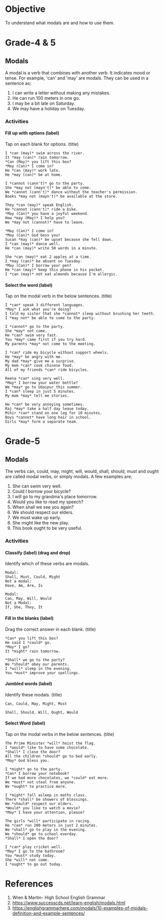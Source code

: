 # Objective

To understand what modals are and how to use them.

# Grade-4 & 5

## Modals

A modal is a verb that combines with another verb. It indicates mood or tense. For example, 'can' and 'may' are modals. They can be used in a sentence as;
1. I can write a letter without making any mistakes.
2. He can run 100 meters in one go.
3. I may be a bit late on Saturday.
4. We may have a holiday on Tuesday.

### Activities

#### Fill up with options (label)

Tap on each blank for options. (title)
```
I *can (may)* swim across the river.
It *may (can)* rain tomorrow.
*Can (May)* you lift this box?
*May (Can)* I come in?
He *can (may)* work late.
He *may (can)* be at home.
```

```
I *cannot (cann't)* go to the party.
She *may not (mayn't)* be able to come.
We *cannot (cann't)* dance without the teacher's permission.
Books *may not (mayn't)* be available at the store.
```

```
They *can (may)* speak English.
He *cannot (cann't)* ride a bike.
*May (Can)* you have a joyful weekend.
How *may (May)* I help you?
We *may not (cannot)* have to leave.
```

```
*May (Can)* I come in?
*May (Can)* God bess you!
Susan *may (can)* be upset because she fell down.
I *can (may)* dance well.
He *can (may)* write 50 words in a minute.
```

```
She *can (may)* eat 2 apples at a time.
I *may (can)* be absent on Tuesday.
*May (Can)* I borrow your pen?
He *can (may)* keep this phone in his pocket.
I *can (may)* not eat almonds because I'm allergic.
```

#### Select the word (label)

Tap on the modal verb in the below sentences. (title)
```
I *can* speak 3 different languages.
*May* I ask what you're doing?
I told my sister that she *cannot* sleep without brushing her teeth.
I *may not* be able to come to the party.
```

```
I *cannot* go to the party.
She *may* not come.
He *can* swim very fast.
You *may* came first if you try hard.
My parents *may* not come to the meeting.
```

```
I *can* ride my bicycle without support wheels.
He *may* be angry with me.
My dad *may* give me a surprise.
My mom *can* cook chinese food.
All of my friends *can* ride bicycles.
```

```
Reena *can* sing very well.
*May* I borrow your water bottle?
We *may* go to Udaipur this summer.
I *can* sleep in just 5 minutes.
My mom *may* tell me stories.
```

```
He *can* be very annoying sometimes.
Raj *may* take a half day leave today.
Mihir *can* stand on one leg for 10 minutes.
Boys *cannot* have long hair in school.
Girls *may* form a separate team.
```

# Grade-5

## Modals

The verbs can, could, may, might, will, would, shall, should, must and ought are called modal verbs, or simply modals. A few examples are;
1. She can swim very well.
2. Could I borrow your bicycle?
3. I will go to my grandma's place tomorrow.
4. Would you like to read my speech?
5. When shall we see you again?
6. We should respect our elders.
7. We must wake up early.
8. She might like the new play.
9. This book ought to be very useful.

### Activities

#### Classify (label) (drag and drop)

Identify which of these verbs are modals.
```
Modal:
Shall, Must, Could, Might
Not a modal:
Have, Am, Are, Is
```

```
Modal:
Can, May, Will, Would
Not a Modal:
If, She, They, It
```

#### Fill in the blanks (label)

Drag the correct answer in each blank. (title)
```
*Can* you lift this box?
He said I *could* go.
*May* I go?
It *might* rain tomorrow.
```

```
*Shall* we go to the party?
We *should* obey our parents.
I *will* sleep in the evening.
You *must* improve your spellings.
```

#### Jumbled words (label)

Identify these modals. (title)
```
Can, Could, May, Might, Must
```

```
Shall, Should, Will, Ought, Would
```

#### Select Word (label)

Tap on the modal verbs in the below sentences. (title)
```
The Prime Minister *will* hoist the flag.
I *would* like to have some chocolate.
*Shall* I close the door?
All the children *should* go to bed early.
*May* God bless you.
```

```
I *might* go to the party.
*Can* I borrow your notebook?
If we had more chocolates, we *could* eat more.
We *must* not steal from anyone.
We *ought* to practice more.
```

```
I *might* fall asleep in maths class.
There *shall* be showers of blessings.
We *should* respect our elders.
*Would* you like to watch a movie?
*May* I have your attention, please?
```

```
The girls *will* participate in racing.
He *can* run 200 meters in just 2 minutes.
We *shall* go to play in the evening.
We *should* go to school everday.
*Shall* I open the door?
```

```
I *can* play cricket well.
*May* I go to the bathroom?
You *must* study today.
She *will* not come.
I *ought* to go out today.
```

# References

1. Wren & Martin- High School English Grammar
2. https://www.successcds.net/learn-english/modals.html
3. https://englishgrammarhere.com/modals/10-examples-of-modals-definition-and-example-sentences/
